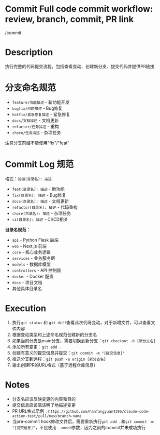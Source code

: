 # Commit Full code commit workflow: review, branch, commit, PR link
/commit

# Description
执行完整的代码提交流程，包括查看变动、创建新分支、提交代码并提供PR链接

# 分支命名规范
- `feature/功能描述` - 新功能开发
- `bugfix/问题描述` - Bug修复
- `hotfix/紧急修复描述` - 紧急修复
- `docs/文档描述` - 文档更新
- `refactor/任务描述` - 重构
- `chore/任务描述` - 杂项任务

注意分支前缀不能使用"fix"/"feat"

# Commit Log 规范
格式：`前缀(目录名): 描述`
- `feat(目录名): 描述` - 新功能
- `fix(目录名): 描述` - Bug修复
- `docs(目录名): 描述` - 文档更新
- `refactor(目录名): 描述` - 代码重构
- `chore(目录名): 描述` - 杂项任务
- `ci(目录名): 描述` - CI/CD相关

**目录名规范**：
- `api` - Python Flask 后端
- `web` - Next.js 前端
- `core` - 核心业务逻辑
- `services` - 业务服务层
- `models` - 数据库模型
- `controllers` - API 控制器
- `docker` - Docker 配置
- `docs` - 项目文档
- 其他具体目录名

# Execution
1. 执行`git status` 和 `git diff`查看此次代码变动，对于新增文件，可以查看文件内容
2. 根据变动类型和上述命名规范创建新的分支名
3. 如果当前分支是main分支，需要切换到新分支：`git checkout -b [新分支名]`
4. 添加所有变更：`git add .`
5. 创建有意义的提交信息并提交：`git commit -m "[提交信息]"`
6. 推送分支到远程：`git push -u origin [新分支名]`
7. 输出创建PR的URL格式（基于远程仓库信息）

# Notes
- 分支名应该反映变更的内容和目的
- 提交信息应该简洁明了地描述变更
- PR URL格式示例：`https://github.com/hanfangyuan4396/claude-code-action-test/pull/new/branch-name`
- 当pre-commit hook修改文件后，需要重新执行`git add .`和`git commit -m "[提交信息]"`，不应使用`--amend`参数，因为之前的commit并未成功执行

